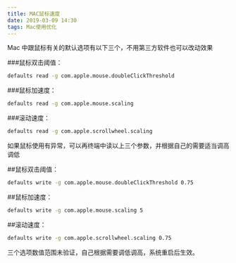 ```yaml
---
title: MAC鼠标速度
date: 2019-03-09 14:30
tags: Mac使用优化
---
```


Mac 中跟鼠标有关的默认选项有以下三个，不用第三方软件也可以改动效果

###鼠标双击阈值：
``` bash
defaults read -g com.apple.mouse.doubleClickThreshold
```

###鼠标加速度：
``` bash
defaults read -g com.apple.mouse.scaling
```

###滚动速度：
``` bash
defaults read -g com.apple.scrollwheel.scaling
```

如果鼠标使用有异常，可以再终端中读以上三个参数，并根据自己的需要适当调高调低

##鼠标双击阈值：
``` bash
defaults write -g com.apple.mouse.doubleClickThreshold 0.75
```

##鼠标加速度：
``` bash
defaults write -g com.apple.mouse.scaling 5
```

##滚动速度：
``` bash
defaults write -g com.apple.scrollwheel.scaling 0.75
```

三个选项数值范围未验证，自己根据需要调低调高，系统重启后生效。
